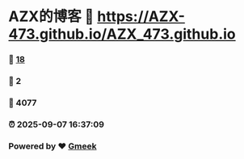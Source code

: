 # AZX的博客 :link: https://AZX-473.github.io/AZX_473.github.io 
### :page_facing_up: [18](https://AZX-473.github.io/AZX_473.github.io/tag.html) 
### :speech_balloon: 2 
### :hibiscus: 4077 
### :alarm_clock: 2025-09-07 16:37:09 
### Powered by :heart: [Gmeek](https://github.com/Meekdai/Gmeek)
